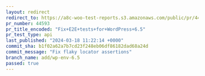 ```yaml
---
layout: redirect
redirect_to: https://a8c-woo-test-reports.s3.amazonaws.com/public/pr/44593/api/index.html
pr_number: 44593
pr_title_encoded: "Fix+E2E+tests+for+WordPress+6.5"
pr_test_type: api
last_published: "2024-03-18 11:22:14 +0000"
commit_sha: b1f02a62a7b7cd23f248eb06df86182dad68a24d
commit_message: "Fix flaky locator assertions"
branch_name: add/wp-env-6.5
passed: true
---
```

